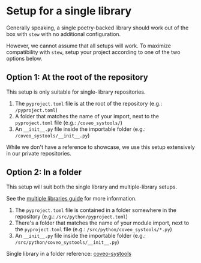 # Setup for a single library 

Generally speaking, a single poetry-backed library should work out of the box with `stew` with no additional configuration. 

However, we cannot assume that all setups will work. To maximize compatibility with `stew`, 
setup your project according to one of the two options below.


## Option 1: At the root of the repository

This setup is only suitable for single-library repositories.

1. The `pyproject.toml` file is at the root of the repository (e.g.: `/pyproject.toml`)
2. A folder that matches the name of your import, next to the `pyproject.toml` file (e.g.: `/coveo_systools/`)
3. An `__init__.py` file inside the importable folder  (e.g.: `/coveo_systools/__init__.py`)

While we don't have a reference to showcase, we use this setup extensively in our private repositories.


## Option 2: In a folder

This setup will suit both the single library and multiple-library setups.

See the [multiple libraries guide](./README_MULTIPLE_LIBRARIES.md) for more information. 

1. The `pyproject.toml` file is contained in a folder somewhere in the repository (e.g.: `/src/python/pyproject.toml`)
2. There's a folder that matches the name of your module import, next to the `pyproject.toml` file (e.g.: `/src/python/coveo_systools/*.py`)
3. An `__init__.py` file inside the importable folder  (e.g.: `/src/python/coveo_systools/__init__.py`)

Single library in a folder reference: [coveo-systools](../coveo-systools)
